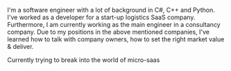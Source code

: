 I'm a software engineer with a lot of background in C#, C++ and Python. 
I've worked as a developer for a start-up logistics SaaS company. Furthermore, I am currently working as the main engineer in a consultancy company.
Due to my positions in the above mentioned companies, I've learned how to talk with company owners, how to set the right market value & deliver.

Currently trying to break into the world of micro-saas

